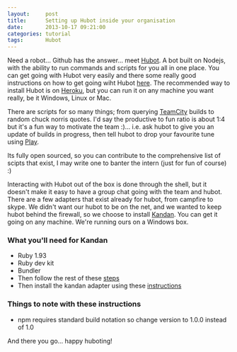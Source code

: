 ```yaml
---
layout:     post 
title:		Setting up Hubot inside your organisation
date:       2013-10-17 09:21:00
categories: tutorial
tags:		Hubot
---
```


Need a robot... Github has the answer... meet [Hubot](http://hubot.com). A bot built on Nodejs, with the ability to run commands and scripts for you all in one place. You can get going with Hubot very easily and there some really good instructions on how to get going wiht Hubot [here](). The recommended way to install Hubot is on [Heroku](http://www.heroku.com), but you can run it on any machine you want really, be it Windows, Linux or Mac.

There are scripts for so many things; from querying [TeamCity](http://www.jetbrains.com/teamcity) builds to random chuck norris quotes. I'd say the productive to fun ratio is about 1:4 but it's a fun way to motivate the team :)... i.e. ask hubot to give you an update of builds in progress, then tell hubot to drop your favourite tune using [Play]().

Its fully open sourced, so you can contribute to the comprehensive list of scipts that exist, I may write one to banter the intern (just for fun of course) :) 

Interacting with Hubot out of the box is done through the shell, but it doesn't make it easy to have a group chat going with the team and hubot. There are a few adapters that exist already for hubot, from campfire to skype. We didn't want our hubot to be on the net, and we wanted to keep hubot behind the firewall, so we choose to install [Kandan](http://www.kandanapp.com). You can get it going on any machine. We're running ours on a Windows box.

### What you'll need for Kandan

* Ruby 1.93
* Ruby dev kit
* Bundler
* Then follow the rest of these [steps]()
* Then install the kandan adapter using these [instructions]()

### Things to note with these instructions

* npm requires standard build notation so change version to 1.0.0 instead of 1.0

And there you go... happy huboting!